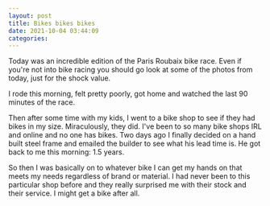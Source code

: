 ```yaml
---
layout: post
title: Bikes bikes bikes
date: 2021-10-04 03:44:09
categories:
---
```


Today was an incredible edition of the Paris Roubaix bike race. Even if you're not into bike racing you should go look at some of the photos from today, just for the shock value.

I rode this morning, felt pretty poorly, got home and watched the last 90 minutes of the race.&nbsp;

Then after some time with my kids, I went to a bike shop to see if they had bikes in my size. Miraculously, they did. I've been to so many bike shops IRL and online and no one has bikes. Two days ago I finally decided on a hand built steel frame and emailed the builder to see what his lead time is. He got back to me this morning: 1.5 years.&nbsp;

So then I was basically on to whatever bike I can get my hands on that meets my needs regardless of brand or material. I had never been to this particular shop before and they really surprised me with their stock and their service. I might get a bike after all.&nbsp;
